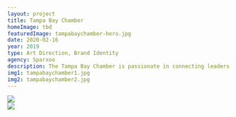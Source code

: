 ```yaml
---
layout: project
title: Tampa Bay Chamber
homeImage: tbd
featuredImage: tampabaychamber-hero.jpg
date: 2020-02-16
year: 2019
type: Art Direction, Brand Identity
agency: Sparxoo
description: The Tampa Bay Chamber is passionate in connecting leaders in our community, championing diverse community perspectives and supporting quality growth. When we created the Chamber's new brand, we knew it had to reflect the following—trust, inspiration, inclusivity and influence. The idea of upward and forward movement was an important guiding factor that we wanted to thread throughout the brand.
img1: tampabaychamber1.jpg
img2: tampabaychamber2.jpg
---
```


<div class="col-xs-12 about-work-items__item">
  <img src="{{ site.baseurl}}/assets/images/{{ page.img1 }}">
</div>
<div class="col-xs-12 about-work-items__item">
  <img src="{{ site.baseurl}}/assets/images/{{ page.img2 }}">
</div>
